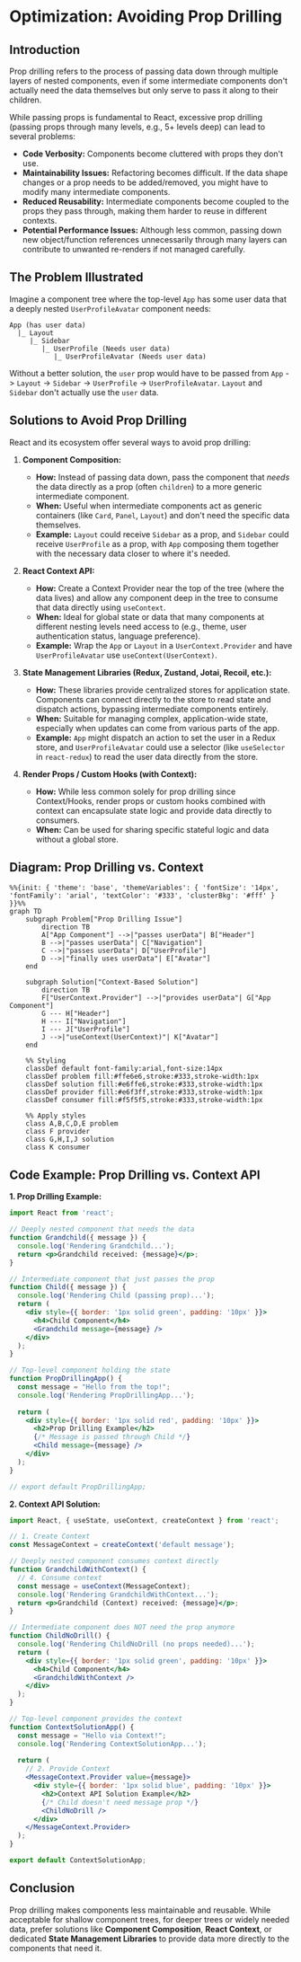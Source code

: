 # Optimization: Avoiding Prop Drilling

## Introduction

Prop drilling refers to the process of passing data down through multiple layers of nested components, even if some intermediate components don't actually need the data themselves but only serve to pass it along to their children.

While passing props is fundamental to React, excessive prop drilling (passing props through many levels, e.g., 5+ levels deep) can lead to several problems:

- **Code Verbosity:** Components become cluttered with props they don't use.
- **Maintainability Issues:** Refactoring becomes difficult. If the data shape changes or a prop needs to be added/removed, you might have to modify many intermediate components.
- **Reduced Reusability:** Intermediate components become coupled to the props they pass through, making them harder to reuse in different contexts.
- **Potential Performance Issues:** Although less common, passing down new object/function references unnecessarily through many layers can contribute to unwanted re-renders if not managed carefully.

## The Problem Illustrated

Imagine a component tree where the top-level `App` has some user data that a deeply nested `UserProfileAvatar` component needs:

```
App (has user data)
  |_ Layout
     |_ Sidebar
        |_ UserProfile (Needs user data)
           |_ UserProfileAvatar (Needs user data)
```

Without a better solution, the `user` prop would have to be passed from `App` -> `Layout` -> `Sidebar` -> `UserProfile` -> `UserProfileAvatar`. `Layout` and `Sidebar` don't actually use the `user` data.

## Solutions to Avoid Prop Drilling

React and its ecosystem offer several ways to avoid prop drilling:

1.  **Component Composition:**
    - **How:** Instead of passing data down, pass the component that *needs* the data directly as a prop (often `children`) to a more generic intermediate component.
    - **When:** Useful when intermediate components act as generic containers (like `Card`, `Panel`, `Layout`) and don't need the specific data themselves.
    - **Example:** `Layout` could receive `Sidebar` as a prop, and `Sidebar` could receive `UserProfile` as a prop, with `App` composing them together with the necessary data closer to where it's needed.

2.  **React Context API:**
    - **How:** Create a Context Provider near the top of the tree (where the data lives) and allow any component deep in the tree to consume that data directly using `useContext`.
    - **When:** Ideal for global state or data that many components at different nesting levels need access to (e.g., theme, user authentication status, language preference).
    - **Example:** Wrap the `App` or `Layout` in a `UserContext.Provider` and have `UserProfileAvatar` use `useContext(UserContext)`.

3.  **State Management Libraries (Redux, Zustand, Jotai, Recoil, etc.):**
    - **How:** These libraries provide centralized stores for application state. Components can connect directly to the store to read state and dispatch actions, bypassing intermediate components entirely.
    - **When:** Suitable for managing complex, application-wide state, especially when updates can come from various parts of the app.
    - **Example:** `App` might dispatch an action to set the user in a Redux store, and `UserProfileAvatar` could use a selector (like `useSelector` in `react-redux`) to read the user data directly from the store.

4.  **Render Props / Custom Hooks (with Context):**
    - **How:** While less common solely for prop drilling since Context/Hooks, render props or custom hooks combined with context can encapsulate state logic and provide data directly to consumers.
    - **When:** Can be used for sharing specific stateful logic and data without a global store.

## Diagram: Prop Drilling vs. Context

```mermaid
%%{init: { 'theme': 'base', 'themeVariables': { 'fontSize': '14px', 'fontFamily': 'arial', 'textColor': '#333', 'clusterBkg': '#fff' } }}%%
graph TD
    subgraph Problem["Prop Drilling Issue"]
        direction TB
        A["App Component"] -->|"passes userData"| B["Header"]
        B -->|"passes userData"| C["Navigation"]
        C -->|"passes userData"| D["UserProfile"]
        D -->|"finally uses userData"| E["Avatar"]
    end

    subgraph Solution["Context-Based Solution"]
        direction TB
        F["UserContext.Provider"] -->|"provides userData"| G["App Component"]
        G --- H["Header"]
        H --- I["Navigation"]
        I --- J["UserProfile"]
        J -->|"useContext(UserContext)"| K["Avatar"]
    end

    %% Styling
    classDef default font-family:arial,font-size:14px
    classDef problem fill:#ffe6e6,stroke:#333,stroke-width:1px
    classDef solution fill:#e6ffe6,stroke:#333,stroke-width:1px
    classDef provider fill:#e6f3ff,stroke:#333,stroke-width:1px
    classDef consumer fill:#f5f5f5,stroke:#333,stroke-width:1px

    %% Apply styles
    class A,B,C,D,E problem
    class F provider
    class G,H,I,J solution
    class K consumer
```

## Code Example: Prop Drilling vs. Context API

**1. Prop Drilling Example:**

```jsx
import React from 'react';

// Deeply nested component that needs the data
function Grandchild({ message }) {
  console.log('Rendering Grandchild...');
  return <p>Grandchild received: {message}</p>;
}

// Intermediate component that just passes the prop
function Child({ message }) {
  console.log('Rendering Child (passing prop)...');
  return (
    <div style={{ border: '1px solid green', padding: '10px' }}>
      <h4>Child Component</h4>
      <Grandchild message={message} />
    </div>
  );
}

// Top-level component holding the state
function PropDrillingApp() {
  const message = "Hello from the top!";
  console.log('Rendering PropDrillingApp...');
  
  return (
    <div style={{ border: '1px solid red', padding: '10px' }}>
      <h2>Prop Drilling Example</h2>
      {/* Message is passed through Child */}
      <Child message={message} />
    </div>
  );
}

// export default PropDrillingApp;
```

**2. Context API Solution:**

```jsx
import React, { useState, useContext, createContext } from 'react';

// 1. Create Context
const MessageContext = createContext('default message');

// Deeply nested component consumes context directly
function GrandchildWithContext() {
  // 4. Consume context
  const message = useContext(MessageContext);
  console.log('Rendering GrandchildWithContext...');
  return <p>Grandchild (Context) received: {message}</p>;
}

// Intermediate component does NOT need the prop anymore
function ChildNoDrill() {
  console.log('Rendering ChildNoDrill (no props needed)...');
  return (
    <div style={{ border: '1px solid green', padding: '10px' }}>
      <h4>Child Component</h4>
      <GrandchildWithContext />
    </div>
  );
}

// Top-level component provides the context
function ContextSolutionApp() {
  const message = "Hello via Context!";
  console.log('Rendering ContextSolutionApp...');
  
  return (
    // 2. Provide Context
    <MessageContext.Provider value={message}>
      <div style={{ border: '1px solid blue', padding: '10px' }}>
        <h2>Context API Solution Example</h2>
        {/* Child doesn't need message prop */} 
        <ChildNoDrill /> 
      </div>
    </MessageContext.Provider>
  );
}

export default ContextSolutionApp;
```

## Conclusion

Prop drilling makes components less maintainable and reusable. While acceptable for shallow component trees, for deeper trees or widely needed data, prefer solutions like **Component Composition**, **React Context**, or dedicated **State Management Libraries** to provide data more directly to the components that need it. 